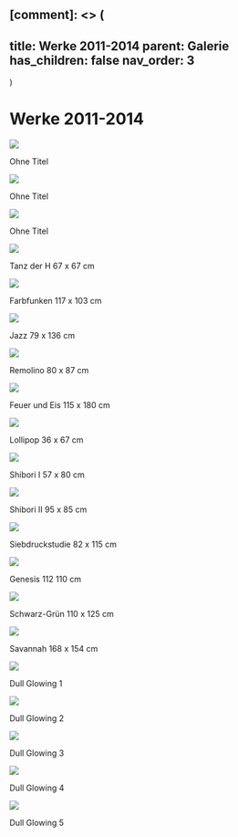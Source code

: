 [comment]: <> (
---
title: Werke 2011-2014
parent: Galerie
has_children: false
nav_order: 3
---
)

# Werke 2011-2014

![](images/works-2011-2014/1.png)

Ohne Titel

![](images/works-2011-2014/2.png)

Ohne Titel

![](images/works-2011-2014/3.png)

Ohne Titel

![](images/works-2011-2014/4-tanz-der-h.png)

Tanz der H 67 x 67 cm

![](images/works-2011-2014/5-farbfunken.png)

Farbfunken 117 x 103 cm

![](images/works-2011-2014/6-jazz.png)

Jazz 79 x 136 cm

![](images/works-2011-2014/7-remolino.png)

Remolino 80 x 87 cm

![](images/works-2011-2014/8-feuerundeis.png)

Feuer und Eis 115 x 180 cm

![](images/works-2011-2014/9-lollipop.png)

Lollipop 36 x 67 cm

![](images/works-2011-2014/10-shibori1.png)

Shibori I 57 x 80 cm

![](images/works-2011-2014/11-shibori2.png)

Shibori II 95 x 85 cm

![](images/works-2011-2014/12-siebdruckstudie.png)

Siebdruckstudie 82 x 115 cm

![](images/works-2011-2014/13-genesis.png)

Genesis 112 110 cm

![](images/works-2011-2014/14-schwarz-gruen.png)

Schwarz-Grün 110 x 125 cm

![](images/works-2011-2014/15-savannah.png)

Savannah 168 x 154 cm

![](images/works-2011-2014/16-dull-glowing1.png)

Dull Glowing 1

![](images/works-2011-2014/17-dull-glowing2.png)

Dull Glowing 2

![](images/works-2011-2014/18-dull-glowing3.png)

Dull Glowing 3

![](images/works-2011-2014/19-dull-glowing4.png)

Dull Glowing 4

![](images/works-2011-2014/20-dull-glowing5.png)

Dull Glowing 5